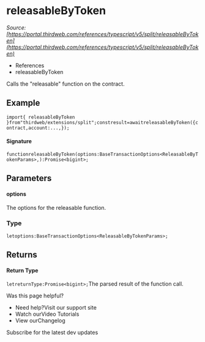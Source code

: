 # releasableByToken

*Source: [https://portal.thirdweb.com/references/typescript/v5/split/releasableByToken](https://portal.thirdweb.com/references/typescript/v5/split/releasableByToken)*

* References
* releasableByToken

Calls the "releasable" function on the contract.

## Example

`import{ releasableByToken }from"thirdweb/extensions/split";constresult=awaitreleasableByToken({contract,account:...,});`
#### Signature

`functionreleasableByToken(options:BaseTransactionOptions<ReleasableByTokenParams>,):Promise<bigint>;`
## Parameters

#### options

The options for the releasable function.

### Type

`letoptions:BaseTransactionOptions<ReleasableByTokenParams>;`
## Returns

#### Return Type

`letreturnType:Promise<bigint>;`The parsed result of the function call.

Was this page helpful?

* Need help?Visit our support site
* Watch ourVideo Tutorials
* View ourChangelog

Subscribe for the latest dev updates

